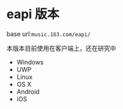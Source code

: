 eapi 版本
=================

base url:`music.163.com/eapi/`

本版本目前使用在客户端上，还在研究中

 * Windows
 * UWP
 * Linux
 * OS X
 * Android
 * iOS
